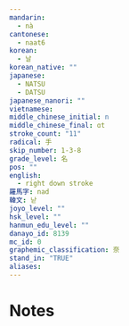 ```yaml
---
mandarin:
  - nà
cantonese:
  - naat6
korean:
  - 날
korean_native: ""
japanese:
  - NATSU
  - DATSU
japanese_nanori: ""
vietnamese:
middle_chinese_initial: n
middle_chinese_final: ɑt
stroke_count: "11"
radical: 手
skip_number: 1-3-8
grade_level: 名
pos: ""
english:
  - right down stroke
羅馬字: nad
韓文: 낟
joyo_level: ""
hsk_level: ""
hanmun_edu_level: ""
danayo_id: 8139
mc_id: 0
graphemic_classification: 奈
stand_in: "TRUE"
aliases:
---
```


# Notes

